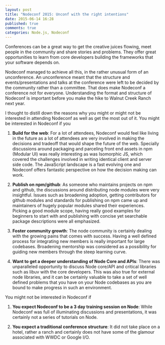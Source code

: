 ```yaml
---
layout: post
title: "Nodeconf 2015: Unconf with the right intentions"
date: 2015-06-14 16:28
published: true
comments: true
categories: Node.js, Nodeconf
---
```


Conferences can be a great way to get the creative juices flowing, meet people in the community and share stories and problems. They offer great opportunities to learn from core developers building the frameworks that your software depends on.

Nodeconf managed to achieve all this, in the rather unusual form of an unconference. An unconference meant that the structure and events/presentations and talks at the conference were left to be decided by the community rather than a committee. That does make Nodeconf a conference not for everyone. Understanding the format and structure of Nodeconf is important before you make the hike to Walnut Creek Ranch next year.

I thought to distill down the reasons why you might or might not be interested in attending Nodeconf as well as get the most out of it. You might be interested in Nodeconf if you

1. **Build for the web**: For a lot of attendees, Nodeconf would feel like living in the future as a lot of attendees are very involved in making the decisions and tradeoff that would shape the future of the web. Specially discussions around packaging and parceling front end assets in npm (Modular UI) was really interesting as was Isomorphic JS, which covered the challenges involved in writing identical client and server side code. The JavaScript landscape is a fast evolving one and Nodeconf offers fantastic perspective on how the decision making can work.

2. **Publish on npm/github**: As someone who maintains projects on npm and github, the discussions around distributing node modules were very insightful. Issues such as broadening adoption, getting contributors for github modules and standards for publishing on npm came up and maintainers of hugely popular modules shared their experiences. Picking a good module scope, having really good examples for beginners to start with and publishing with concise yet searchable package descriptions were all emphasized.

<!-- more -->

3. **Foster community growth**: The node community is certainly dealing with the growing pains that comes with success. Having a well defined process for integrating new members is really important for large codebases. Broadening mentorship was considered as a possibility for guiding new members through the steep learning curve. 

4. **Want to get a deeper understanding of Node Core and APIs**: There was unparalleled opportunity to discuss Node core/API and critical libraries such as libuv with the core developers. This was also true for external node libraries, and it can be certainly valuable to take a set of well defined problems that you have on your Node codebases as you are bound to make progress in such an environment.

You might not be interested in Nodeconf if

1. **You expect Nodeconf to be a 3 day training session on Node**: While Nodeconf was full of illuminating discussions and presentations, it was certainly not a series of tutorials on Node. 

2. **You expect a traditional conference structure**: It did not take place on a hotel, rather a ranch and certainly does not have some of the glamour associated with WWDC or Google I/O. 